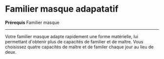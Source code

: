 # Familier masque adapatatif

<p><span id="ctl00_MainContent_DetailedOutput"><strong>Prérequis</strong> Familier masque<br></span></p>
<hr>
<p>Votre familier masque adapte rapidement une forme matérielle, lui permettant d'obtenir plus de capacités de familier et de maître. Vous choisissez quatre capacités de maître et de familer chaque jour au lieu de deux.&nbsp;</p>